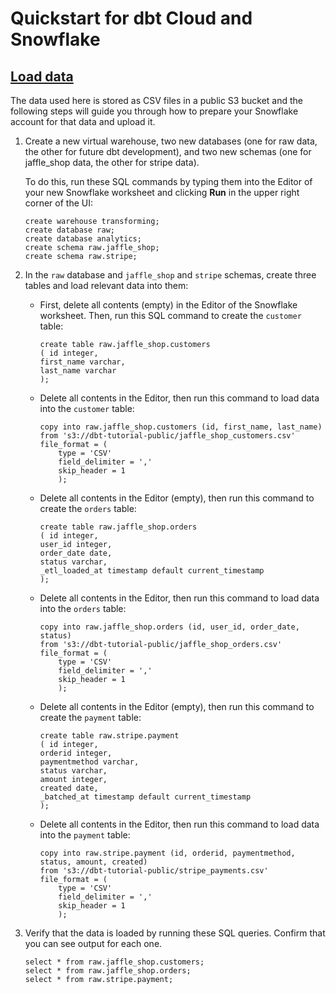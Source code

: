 # Quickstart for dbt Cloud and Snowflake

## [Load data](https://docs.getdbt.com/guides/snowflake?step=3#load-data)

The data used here is stored as CSV files in a public S3 bucket and the following steps will guide you through how to prepare your Snowflake account for that data and upload it.

1. Create a new virtual warehouse, two new databases (one for raw data, the other for future dbt development), and two new schemas (one for jaffle_shop data, the other for stripe data).

	To do this, run these SQL commands by typing them into the Editor of your new Snowflake worksheet and clicking **Run** in the upper right corner of the UI:
	```
	create warehouse transforming;
	create database raw;
	create database analytics;
	create schema raw.jaffle_shop;
	create schema raw.stripe;
	```
2. In the `raw` database and `jaffle_shop` and `stripe` schemas, create three tables and load relevant data into them:

	- First, delete all contents (empty) in the Editor of the Snowflake worksheet. Then, run this SQL command to create the `customer` table:

		```
		create table raw.jaffle_shop.customers 
		( id integer,
		first_name varchar,
		last_name varchar
		);
		```

	- Delete all contents in the Editor, then run this command to load data into the `customer` table:
		```
		copy into raw.jaffle_shop.customers (id, first_name, last_name)
		from 's3://dbt-tutorial-public/jaffle_shop_customers.csv'
		file_format = (
			type = 'CSV'
			field_delimiter = ','
			skip_header = 1
			); 
		```
	- Delete all contents in the Editor (empty), then run this command to create the `orders` table:
		```
		create table raw.jaffle_shop.orders
		( id integer,
		user_id integer,
		order_date date,
		status varchar,
		_etl_loaded_at timestamp default current_timestamp
		);
		```
	- Delete all contents in the Editor, then run this command to load data into the `orders` table:
		```
		copy into raw.jaffle_shop.orders (id, user_id, order_date, status)
		from 's3://dbt-tutorial-public/jaffle_shop_orders.csv'
		file_format = (
			type = 'CSV'
			field_delimiter = ','
			skip_header = 1
			);
		```
	- Delete all contents in the Editor (empty), then run this command to create the `payment` table:
		```
		create table raw.stripe.payment 
		( id integer,
		orderid integer,
		paymentmethod varchar,
		status varchar,
		amount integer,
		created date,
		_batched_at timestamp default current_timestamp
		);
		```
	- Delete all contents in the Editor, then run this command to load data into the `payment` table:
		```
		copy into raw.stripe.payment (id, orderid, paymentmethod, status, amount, created)
		from 's3://dbt-tutorial-public/stripe_payments.csv'
		file_format = (
			type = 'CSV'
			field_delimiter = ','
			skip_header = 1
			);
		```
3. Verify that the data is loaded by running these SQL queries. Confirm that you can see output for each one.
	```
	select * from raw.jaffle_shop.customers;
	select * from raw.jaffle_shop.orders;
	select * from raw.stripe.payment;   
	```

